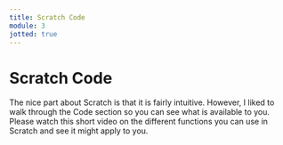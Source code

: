 ```yaml
---
title: Scratch Code
module: 3
jotted: true
---
```


# Scratch Code


The nice part about Scratch is that it is fairly intuitive.  However, I liked to walk through the Code section so you can see what is available to you.  Please watch this short video on the different functions you can use in Scratch and see it might apply to you.

<!-- insert video here-->